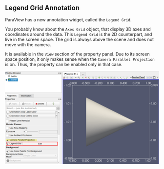 ## Legend Grid Annotation

ParaView has a new annotation widget, called the `Legend Grid`.

You probably know about the `Axes Grid` object, that display
3D axes and coordinates around the data.
This `Legend Grid` is the 2D counterpart, and live in the screen space.
The grid is always above the scene and does not move with the camera.

It is available in the `View` section of the property panel.
Due to its screen space position, it only makes sense when
the `Camera Parallel Projection` is on. Thus, the property
can be enabled only in that case.

![Example of Legend Grid annotation](legend-grid.png)
